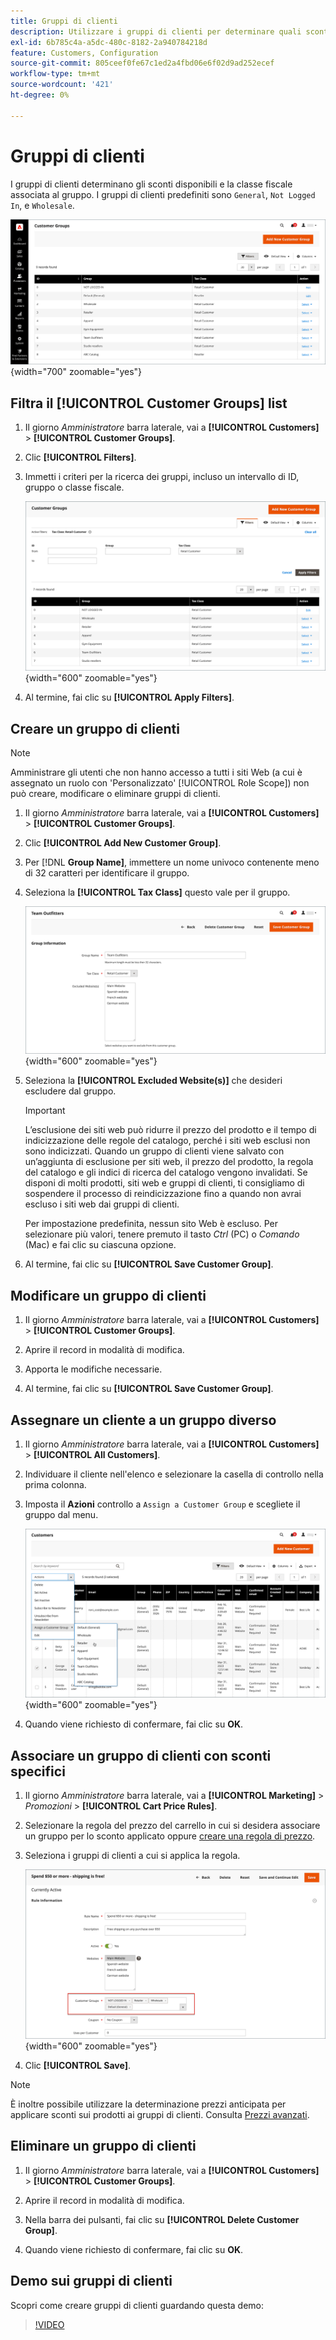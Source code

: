 ```yaml
---
title: Gruppi di clienti
description: Utilizzare i gruppi di clienti per determinare quali sconti sono disponibili per i clienti assegnati a un gruppo e la classe fiscale associata al gruppo.
exl-id: 6b785c4a-a5dc-480c-8182-2a940784218d
feature: Customers, Configuration
source-git-commit: 805ceef0fe67c1ed2a4fbd06e6f02d9ad252ecef
workflow-type: tm+mt
source-wordcount: '421'
ht-degree: 0%

---
```


# Gruppi di clienti

I gruppi di clienti determinano gli sconti disponibili e la classe fiscale associata al gruppo. I gruppi di clienti predefiniti sono `General`, `Not Logged In`, e `Wholesale`.

![Gruppi di clienti](assets/customer-groups.png){width="700" zoomable="yes"}

## Filtra il [!UICONTROL Customer Groups] list

1. Il giorno _Amministratore_ barra laterale, vai a **[!UICONTROL Customers]** > **[!UICONTROL Customer Groups]**.

1. Clic **[!UICONTROL Filters]**.

1. Immetti i criteri per la ricerca dei gruppi, incluso un intervallo di ID, gruppo o classe fiscale.

   ![Opzioni di filtro](assets/groups-filters.png){width="600" zoomable="yes"}

1. Al termine, fai clic su **[!UICONTROL Apply Filters]**.

## Creare un gruppo di clienti

>[!NOTE]
>
>Amministrare gli utenti che non hanno accesso a tutti i siti Web (a cui è assegnato un ruolo con &#39;Personalizzato&#39; [!UICONTROL Role Scope]) non può creare, modificare o eliminare gruppi di clienti.

1. Il giorno _Amministratore_ barra laterale, vai a **[!UICONTROL Customers]** > **[!UICONTROL Customer Groups]**.

1. Clic **[!UICONTROL Add New Customer Group]**.

1. Per [!DNL **Group Name]**, immettere un nome univoco contenente meno di 32 caratteri per identificare il gruppo.

1. Seleziona la **[!UICONTROL Tax Class]** questo vale per il gruppo.

   ![Informazioni sul gruppo](assets/group-information.png){width="600" zoomable="yes"}

1. Seleziona la **[!UICONTROL Excluded Website(s)]** che desideri escludere dal gruppo.

   >[!IMPORTANT]
   >
   >L’esclusione dei siti web può ridurre il prezzo del prodotto e il tempo di indicizzazione delle regole del catalogo, perché i siti web esclusi non sono indicizzati. Quando un gruppo di clienti viene salvato con un’aggiunta di esclusione per siti web, il prezzo del prodotto, la regola del catalogo e gli indici di ricerca del catalogo vengono invalidati. Se disponi di molti prodotti, siti web e gruppi di clienti, ti consigliamo di sospendere il processo di reindicizzazione fino a quando non avrai escluso i siti web dai gruppi di clienti.

   Per impostazione predefinita, nessun sito Web è escluso. Per selezionare più valori, tenere premuto il tasto _Ctrl_ (PC) o _Comando_ (Mac) e fai clic su ciascuna opzione.

1. Al termine, fai clic su **[!UICONTROL Save Customer Group]**.

## Modificare un gruppo di clienti

1. Il giorno _Amministratore_ barra laterale, vai a **[!UICONTROL Customers]** > **[!UICONTROL Customer Groups]**.

1. Aprire il record in modalità di modifica.

1. Apporta le modifiche necessarie.

1. Al termine, fai clic su **[!UICONTROL Save Customer Group]**.

## Assegnare un cliente a un gruppo diverso

1. Il giorno _Amministratore_ barra laterale, vai a **[!UICONTROL Customers]** > **[!UICONTROL All Customers]**.

1. Individuare il cliente nell&#39;elenco e selezionare la casella di controllo nella prima colonna.

1. Imposta il **Azioni** controllo a `Assign a Customer Group` e scegliete il gruppo dal menu.

   ![Assegnare un gruppo di clienti](assets/group-assign.png){width="600" zoomable="yes"}

1. Quando viene richiesto di confermare, fai clic su **OK**.

## Associare un gruppo di clienti con sconti specifici

1. Il giorno _Amministratore_ barra laterale, vai a **[!UICONTROL Marketing]** > _Promozioni_ > **[!UICONTROL Cart Price Rules]**.

1. Selezionare la regola del prezzo del carrello in cui si desidera associare un gruppo per lo sconto applicato oppure [creare una regola di prezzo](../merchandising-promotions/price-rules-catalog.md).

1. Seleziona i gruppi di clienti a cui si applica la regola.

   ![Gruppo di clienti a sconti specifici](assets/group-discount.png){width="600" zoomable="yes"}

1. Clic **[!UICONTROL Save]**.

>[!NOTE]
>
> È inoltre possibile utilizzare la determinazione prezzi anticipata per applicare sconti sui prodotti ai gruppi di clienti. Consulta [Prezzi avanzati](../catalog/product-price-group.md).

## Eliminare un gruppo di clienti

1. Il giorno _Amministratore_ barra laterale, vai a **[!UICONTROL Customers]** > **[!UICONTROL Customer Groups]**.

1. Aprire il record in modalità di modifica.

1. Nella barra dei pulsanti, fai clic su **[!UICONTROL Delete Customer Group]**.

1. Quando viene richiesto di confermare, fai clic su **OK**.

## Demo sui gruppi di clienti

Scopri come creare gruppi di clienti guardando questa demo:

>[!VIDEO](https://video.tv.adobe.com/v/343660/?quality=12)
